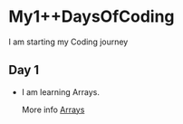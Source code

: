 # My1++DaysOfCoding
I am starting my Coding journey 

## Day 1

- I am learning Arrays.

  More info [Arrays](Day1/day1.md)

